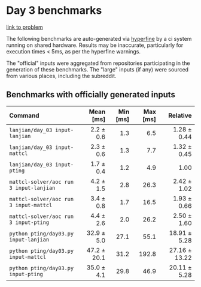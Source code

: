 # Day 3 benchmarks

[link to problem](http://adventofcode.com/2022/day/3)

The following benchmarks are auto-generated via [hyperfine](https://github.com/sharkdp/hyperfine) by a ci system running on shared hardware. Results may be inaccurate, particularly for execution times < 5ms, as per the hyperfine warnings.

The "official" inputs were aggregated from repositories participating in the generation of these benchmarks. The "large" inputs (if any) were sourced from various places, including the subreddit.

## Benchmarks with officially generated inputs
| Command | Mean [ms] | Min [ms] | Max [ms] | Relative |
|:---|---:|---:|---:|---:|
| `lanjian/day_03 input-lanjian` | 2.2 ± 0.6 | 1.3 | 6.5 | 1.28 ± 0.44 |
| `lanjian/day_03 input-mattcl` | 2.3 ± 0.6 | 1.3 | 7.7 | 1.32 ± 0.45 |
| `lanjian/day_03 input-pting` | 1.7 ± 0.4 | 1.2 | 4.9 | 1.00 |
| `mattcl-solver/aoc run 3 input-lanjian` | 4.2 ± 1.5 | 2.8 | 26.3 | 2.42 ± 1.02 |
| `mattcl-solver/aoc run 3 input-mattcl` | 3.4 ± 0.8 | 1.7 | 16.5 | 1.93 ± 0.66 |
| `mattcl-solver/aoc run 3 input-pting` | 4.4 ± 2.6 | 2.0 | 26.2 | 2.50 ± 1.60 |
| `python pting/day03.py input-lanjian` | 32.9 ± 5.0 | 27.1 | 55.1 | 18.91 ± 5.28 |
| `python pting/day03.py input-mattcl` | 47.2 ± 20.1 | 31.2 | 192.8 | 27.16 ± 13.22 |
| `python pting/day03.py input-pting` | 35.0 ± 4.1 | 29.8 | 46.9 | 20.11 ± 5.28 |
